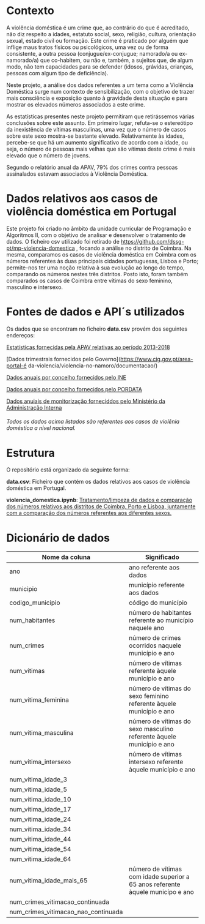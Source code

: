 # Contexto 

A violência doméstica é um crime que, ao contrário do que é acreditado, não diz respeito a idades, estatuto social, sexo, religião, cultura, orientação sexual, estado civil ou formação. Este crime é praticado por alguém que inflige maus tratos físicos ou psicológicos, uma vez ou de forma consistente, a outra pessoa (conjugue/ex-conjugue; namorado/a ou ex-namorado/a) que co-habitem, ou não e, também, a sujeitos que, de algum modo, não tem capacidades para se defender (idosos, grávidas, crianças, pessoas com algum tipo de deficiência). 

Neste projeto, a análise dos dados referentes a um tema como a Violência Doméstica surge num contexto de sensibilização, com o objetivo de trazer mais consciência e exposição quanto à gravidade desta situação e para mostrar os elevados números associados a este crime. 

As estatísticas presentes neste projeto permitiram que retirássemos várias conclusões sobre este assunto. Em primeiro lugar, refuta-se o estereótipo da inexistência de vítimas masculinas, uma vez que o número de casos sobre este sexo mostra-se bastante elevado. Relativamente às idades, percebe-se que há um aumento significativo de acordo com a idade, ou seja, o número de pessoas mais velhas que são vítimas deste crime é mais elevado que o número de jovens. 

Segundo o relatório anual da APAV, 79% dos crimes contra pessoas assinalados estavam associados à Violência Doméstica.

# Dados relativos aos casos de violência doméstica em Portugal

Este projeto foi criado no âmbito da unidade curricular de Programação e Algoritmos II, com o objetivo de analisar e desenvolver o tratamento de dados. 
O ficheiro csv utilizado foi retirado de https://github.com/dssg-pt/mp-violencia-domestica , focando a análise no distrito de Coimbra. Na mesma, comparamos os casos de violência doméstica em Coimbra com os números referentes às duas principais cidades portuguesas, Lisboa e Porto; permite-nos ter uma noção relativa à sua evolução ao longo do tempo, comparando os números nestes três distritos. Posto isto, foram também comparados os casos de Coimbra entre vítimas do sexo feminino, masculino e intersexo.

# Fontes de dados e API´s utilizados 

Os dados que se encontram no ficheiro **data.csv** provém dos seguintes endereços:

[Estatísticas fornecidas pela APAV relativas ao período 2013-2018](https://apav.pt/apav_v3/images/pdf/Estatisticas_APAV_Violencia_Domestica_2013_2018.pdf)

[Dados trimestrais fornecidos pelo Governo](https://www.cig.gov.pt/area-portal-é da-violencia/violencia-no-namoro/documentacao/)

[Dados anuais por concelho fornecidos pelo INE](https://www.ine.pt/xportal/xmain?xpid=INE&xpgid=ine_main)

[Dados anuais por concelho fornecidos pelo PORDATA](https://www.pordata.pt/DB/Ambiente+de+Consulta/Nova+Consulta)

[Dados anuiais de monitorização forneciddos pelo Ministério da Administração Interna](https://www.sg.mai.gov.pt/paginas/violenciadomesticarelatorios.aspx)

###### Todos os dados acima listados são referentes aos casos de violênia doméstica a nível nacional. 

# Estrutura 

O repositório está organizado da seguinte forma: 

**data.csv**: Ficheiro que contém os dados relativos aos casos de violência doméstica em Portugal.

**violencia_domestica.ipynb**: [Tratamento/limpeza de dados e comparação dos números relativos aos distritos de Coimbra, Porto e Lisboa, juntamente com a comparação dos números referentes aos diferentes sexos.](https://github.com/martabarroso4/Dados-Violencia-Domestica/blob/main/violencia_domestica.ipynb)  

# Dicionário de dados 

| Nome da coluna | Significado | 
| -------------- | ----------- | 
| ano            | ano referente aos dados
| municipio      | município referente aos dados 
| codigo_municipio | código do município
| num_habitantes | número de habitantes referente ao município naquele ano 
| num_crimes     | número de crimes ocorridos naquele município e ano 
| num_vitimas    | número de vítimas referente àquele município e ano
| num_vitima_feminina | número de vítimas do sexo feminino referente àquele município e ano 
num_vitima_masculina | número de vítimas do sexo masculino referente àquele município e ano
num_vitima_intersexo | número de vítimas intersexo referente àquele município e ano  
num_vitima_idade_3 | 
num_vitima_idade_5 |
num_vitima_idade_10 | 
num_vitima_idade_17 |
num_vitima_idade_24 |
num_vitima_idade_34 |
num_vitima_idade_44 |
num_vitima_idade_54 |
num_vitima_idade_64 |
num_vitima_idade_mais_65 | número de vítimas com idade superior a 65 anos referente àquele municípo e ano
num_crimes_vitimacao_continuada |  
num_crimes_vitimacao_nao_continuada |  


